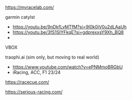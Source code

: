 https://myracelab.com/

garmin catylst
- https://youtu.be/9nDkfLvMTfM?si=9I0k0jV0u2dLAaUh
- https://youtu.be/3fS1SIYFkqE?si=gdprexxsY9Xh_BQ8
- 

VBOX

traophi.ai (sim only, but moving to real world)
- https://www.youtube.com/watch?v=ePNMmoBRGbU
- iRacing, ACC, F1 23/24

https://racecue.com/

https://serious-racing.com/